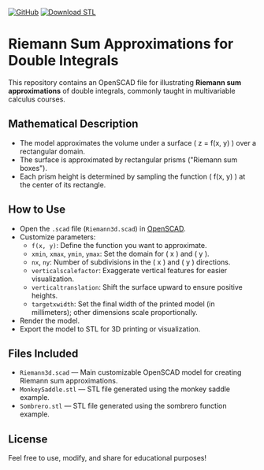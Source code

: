 [![GitHub](https://img.shields.io/badge/OpenSCAD-View%20Source-blue?logo=openscad)](https://github.com/divisbyzero/RiemannSums3D/)
[![Download STL](https://img.shields.io/badge/Download-STL%20Files-orange?logo=3d-printing)](https://github.com/divisbyzero/RiemannSums3D/releases)

# Riemann Sum Approximations for Double Integrals

This repository contains an OpenSCAD file for illustrating **Riemann sum approximations** of double integrals, commonly taught in multivariable calculus courses.

## Mathematical Description

- The model approximates the volume under a surface \( z = f(x, y) \) over a rectangular domain.
- The surface is approximated by rectangular prisms ("Riemann sum boxes").
- Each prism height is determined by sampling the function \( f(x, y) \) at the center of its rectangle.

## How to Use

- Open the `.scad` file (`Riemann3d.scad`) in [OpenSCAD](https://openscad.org/).
- Customize parameters:
  - `f(x, y)`: Define the function you want to approximate.
  - `xmin`, `xmax`, `ymin`, `ymax`: Set the domain for \( x \) and \( y \).
  - `nx`, `ny`: Number of subdivisions in the \( x \) and \( y \) directions.
  - `verticalscalefactor`: Exaggerate vertical features for easier visualization.
  - `verticaltranslation`: Shift the surface upward to ensure positive heights.
  - `targetxwidth`: Set the final width of the printed model (in millimeters); other dimensions scale proportionally.
- Render the model.
- Export the model to STL for 3D printing or visualization.

## Files Included

- `Riemann3d.scad` — Main customizable OpenSCAD model for creating Riemann sum approximations.
- `MonkeySaddle.stl` — STL file generated using the monkey saddle example.
- `Sombrero.stl` — STL file generated using the sombrero function example.

## License

Feel free to use, modify, and share for educational purposes!

